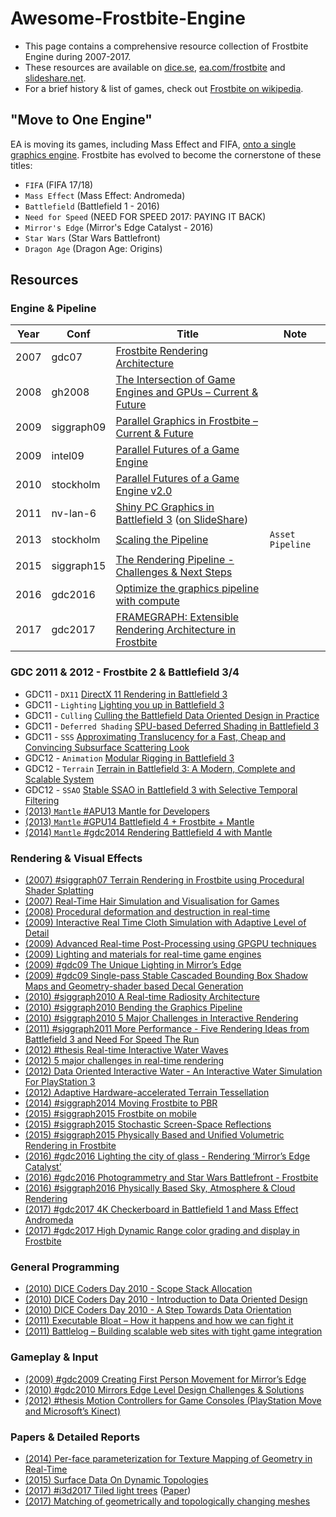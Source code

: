 
# Awesome-Frostbite-Engine

- This page contains a comprehensive resource collection of Frostbite Engine during 2007-2017.
- These resources are available on [dice.se](http://www.dice.se/), [ea.com/frostbite](https://www.ea.com/frostbite) and [slideshare.net](https://www.slideshare.net/).
- For a brief history & list of games, check out [Frostbite on wikipedia][wikipedia].

[wikipedia]: https://en.wikipedia.org/wiki/Frostbite_(game_engine)

## "Move to One Engine"

EA is moving its games, including Mass Effect and FIFA, [onto a single graphics engine](http://www.techradar.com/news/gaming/from-battlefield-to-fifa-here-s-what-ea-s-frostbite-revolution-means-for-you-1323291). Frostbite has evolved to become the cornerstone of these titles:

- `FIFA` (FIFA 17/18)
- `Mass Effect` (Mass Effect: Andromeda)
- `Battlefield` (Battlefield 1 - 2016)  
- `Need for Speed` (NEED FOR SPEED 2017: PAYING IT BACK)
- `Mirror's Edge` (Mirror's Edge Catalyst - 2016)
- `Star Wars` (Star Wars Battlefront) 
- `Dragon Age` (Dragon Age: Origins)

## Resources

### Engine & Pipeline 

Year | Conf       | Title | Note
---- | ---------- | ----- | ----
2007 | gdc07      | [Frostbite Rendering Architecture][render-arc] | 
2008 | gh2008     | [The Intersection of Game Engines and GPUs – Current & Future][intersection-game-engines-gpus] | 
2009 | siggraph09 | [Parallel Graphics in Frostbite – Current & Future][parallel-graphics] | 
2009 | intel09    | [Parallel Futures of a Game Engine][parallel-engine-1] | 
2010 | stockholm  | [Parallel Futures of a Game Engine v2.0][parallel-engine-2] | 
2011 | nv-lan-6   | [Shiny PC Graphics in Battlefield 3][shiny] ([on SlideShare][shiny-2]) | 
2013 | stockholm  | [Scaling the Pipeline][scaling]| `Asset Pipeline`
2015 | siggraph15 | [The Rendering Pipeline - Challenges & Next Steps][pipeline]| 
2016 | gdc2016    | [Optimize the graphics pipeline with compute][opt-compute]| 
2017 | gdc2017    | [FRAMEGRAPH: Extensible Rendering Architecture in Frostbite][framegraph]| 

[render-arc]: http://www.dice.se/news/frostbite-rendering-architecture-real-time-procedural-shading-texturing-techniques/
[intersection-game-engines-gpus]: http://www.dice.se/news/intersection-game-engines-gpus-current-future/
[parallel-graphics]: http://www.dice.se/news/parallel-graphics-frostbite-current-future/
[parallel-engine-1]: http://www.dice.se/news/parallel-futures-game-engine-2/
[parallel-engine-2]: http://www.dice.se/news/parallel-futures-game-engine-v2-0/
[shiny]: http://www.dice.se/news/shiny-pc-graphics-battlefield-3/
[shiny-2]: https://www.slideshare.net/DICEStudio/shiny-pc-graphics-in-battlefield-3?from_action=save
[scaling]: http://www.dice.se/news/scaling-pipeline/
[pipeline]: https://www.slideshare.net/repii/the-rendering-pipeline-challenges-next-steps
[opt-compute]: https://www.ea.com/frostbite/news/optimizing-the-graphics-pipeline-with-compute
[framegraph]: https://www.ea.com/frostbite/news/framegraph-extensible-rendering-architecture-in-frostbite

### GDC 2011 & 2012 - Frostbite 2 & Battlefield 3/4

- GDC11 - `DX11` [DirectX 11 Rendering in Battlefield 3](http://www.dice.se/news/directx-11-rendering-battlefield-3/)
- GDC11 - `Lighting` [Lighting you up in Battlefield 3](http://www.dice.se/news/lighting-battlefield-3/)
- GDC11 - `Culling` [Culling the Battlefield Data Oriented Design in Practice](http://www.dice.se/news/culling-battlefield-data-oriented-design-practice/)
- GDC11 - `Deferred Shading` [SPU-based Deferred Shading in Battlefield 3](http://www.dice.se/news/spu-based-deferred-shading-battlefield-3-playstation-3/)
- GDC11 - `SSS` [Approximating Translucency for a Fast, Cheap and Convincing Subsurface Scattering Look](http://www.dice.se/news/approximating-translucency-fast-cheap-convincing-subsurface-scattering-look/)
- GDC12 - `Animation` [Modular Rigging in Battlefield 3](http://www.dice.se/news/modular-rigging-battlefield-3/)
- GDC12 - `Terrain` [Terrain in Battlefield 3: A Modern, Complete and Scalable System](http://www.dice.se/news/terrain-battlefield-3-modern-complete-scalable-system/)
- GDC12 - `SSAO` [Stable SSAO in Battlefield 3 with Selective Temporal Filtering](http://www.dice.se/news/stable-ssao-battlefield-3-selective-temporal-filtering/)
- [(2013) `Mantle` #APU13 Mantle for Developers](https://www.ea.com/frostbite/news/mantle-for-developers)
- [(2013) `Mantle` #GPU14 Battlefield 4 + Frostbite + Mantle](http://www.dice.se/news/battlefield-4-frostbite-mantle/)
- [(2014) `Mantle` #gdc2014 Rendering Battlefield 4 with Mantle](http://www.dice.se/news/rendering-battlefield-4-mantle/)

### Rendering & Visual Effects

- [(2007) #siggraph07 Terrain Rendering in Frostbite using Procedural Shader Splatting](http://www.dice.se/news/terrain-rendering-frostbite-using-procedural-shader-splatting/)
- [(2007) Real-Time Hair Simulation and Visualisation for Games](http://www.dice.se/news/real-time-hair-simulation-visualisation-games/)
- [(2008) Procedural deformation and destruction in real-time](http://www.dice.se/news/procedural-deformation-destruction-real-time/)
- [(2009) Interactive Real Time Cloth Simulation with Adaptive Level of Detail](http://www.dice.se/news/interactive-real-time-cloth-simulation-adaptive-level-detail/)
- [(2009) Advanced Real-time Post-Processing using GPGPU techniques](http://www.dice.se/news/advanced-real-time-post-processing-using-gpgpu-techniques/)
- [(2009) Lighting and materials for real-time game engines](http://www.dice.se/news/lighting-materials-real-time-game-engines/)
- [(2009) #gdc09 The Unique Lighting in Mirror’s Edge](http://www.dice.se/news/unique-lighting-mirrors-edge/)
- [(2009) #gdc09 Single-pass Stable Cascaded Bounding Box Shadow Maps and Geometry-shader based Decal Generation](http://www.dice.se/news/shadows-decals-d3d10-techniques-frostbite/)
- [(2010) #siggraph2010 A Real-time Radiosity Architecture](http://www.dice.se/news/real-time-radiosity-architecture/)
- [(2010) #siggraph2010 Bending the Graphics Pipeline](http://www.dice.se/news/bending-graphics-pipeline/)
- [(2010) #siggraph2010 5 Major Challenges in Interactive Rendering](http://www.dice.se/news/5-major-challenges-interactive-rendering/)
- [(2011) #siggraph2011 More Performance - Five Rendering Ideas from Battlefield 3 and Need For Speed The Run](http://www.dice.se/news/performance-five-rendering-ideas-battlefield-3-need-speed-run/)
- [(2012) #thesis Real-time Interactive Water Waves](http://www.dice.se/news/realtime-interactive-water-waves/)
- [(2012) 5 major challenges in real-time rendering](http://www.dice.se/news/5-major-challenges-real-time-rendering/)
- [(2012) Data Oriented Interactive Water - An Interactive Water Simulation For PlayStation 3](http://www.dice.se/news/data-oriented-interactive-water/)
- [(2012) Adaptive Hardware-accelerated Terrain Tessellation](http://www.dice.se/news/adaptive-hardware-accelerated-terrain-tessellation/)
- [(2014) #siggraph2014 Moving Frostbite to PBR](https://www.ea.com/frostbite/news/moving-frostbite-to-pb)
- [(2015) #siggraph2015 Frostbite on mobile](https://www.ea.com/frostbite/news/frostbite-on-mobile)
- [(2015) #siggraph2015 Stochastic Screen-Space Reflections](https://www.ea.com/frostbite/news/stochastic-screen-space-reflections)
- [(2015) #siggraph2015 Physically Based and Unified Volumetric Rendering in Frostbite](https://www.ea.com/frostbite/news/physically-based-unified-volumetric-rendering-in-frostbite)
- [(2016) #gdc2016 Lighting the city of glass - Rendering ‘Mirror’s Edge Catalyst’](https://www.ea.com/frostbite/news/lighting-the-city-of-glass)
- [(2016) #gdc2016 Photogrammetry and Star Wars Battlefront - Frostbite](https://www.ea.com/frostbite/news/photogrammetry-and-star-wars-battlefront)
- [(2016) #siggraph2016 Physically Based Sky, Atmosphere & Cloud Rendering](https://www.ea.com/frostbite/news/physically-based-sky-atmosphere-and-cloud-rendering)
- [(2017) #gdc2017 4K Checkerboard in Battlefield 1 and Mass Effect Andromeda](https://www.ea.com/frostbite/news/4k-checkerboard-in-battlefield-1-and-mass-effect-andromeda)
- [(2017) #gdc2017 High Dynamic Range color grading and display in Frostbite](https://www.ea.com/frostbite/news/high-dynamic-range-color-grading-and-display-in-frostbite)

### General Programming

- [(2010) DICE Coders Day 2010 - Scope Stack Allocation](http://www.dice.se/news/scope-stack-allocation/)
- [(2010) DICE Coders Day 2010 - Introduction to Data Oriented Design](http://www.dice.se/news/introduction-data-oriented-design/)
- [(2010) DICE Coders Day 2010 - A Step Towards Data Orientation](http://www.dice.se/news/step-towards-data-orientation/)
- [(2011) Executable Bloat – How it happens and how we can fight it](http://www.dice.se/news/executable-bloat-happens-can-fight/)
- [(2011) Battlelog – Building scalable web sites with tight game integration](http://www.dice.se/news/battlelog-building-scalable-web-sites-tight-game-integration/)

### Gameplay & Input

- [(2009) #gdc2009 Creating First Person Movement for Mirror’s Edge](http://www.dice.se/news/creating-first-person-movement-mirrors-edge/)
- [(2010) #gdc2010 Mirrors Edge Level Design Challenges & Solutions](http://www.dice.se/news/mirrors-edge-level-design-challenges-solutions/)
- [(2012) #thesis Motion Controllers for Game Consoles (PlayStation Move and Microsoft’s Kinect)](http://www.dice.se/news/motion-controllers-game-consoles/)

### Papers & Detailed Reports

- [(2014) Per-face parameterization for Texture Mapping of Geometry in Real-Time](https://www.ea.com/frostbite/news/per-face-parameterization-for-texture-mapping-of-geometry-in-real-time)
- [(2015) Surface Data On Dynamic Topologies](http://www.dice.se/news/master-thesis-surface-data-dynamic-topologies/)
- [(2017) #i3d2017 Tiled light trees](https://www.ea.com/frostbite/news/tiled-light-trees) ([Paper](http://yuriyodonnell.com/publications/TiledLightTrees-preprint.pdf))
- [(2017) Matching of geometrically and topologically changing meshes](https://www.ea.com/frostbite/news/matching-of-geometrically-and-topologically-changing-meshes)

